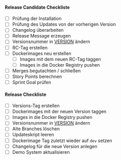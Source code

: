 #### Release Candidate Checkliste
- [ ] Prüfung der Installation
- [ ] Prüfung des Updates von der vorherigen Version
- [ ] Changelog überarbeiten
- [ ] Release Message erzeugen
- [ ] Versionsnummer in [VERSION](VERSION) ändern
- [ ] RC-Tag erstellen
- [ ] Dockerimages neu erstellen
  - [ ] Images mit dem neuen RC-Tag taggen
  - [ ] Images in die Docker Registry pushen
- [ ] Merges begutachten / schließen
- [ ] Story Points berechnen
- [ ] Sprint Goal prüfen

#### Release Checkliste
- [ ] Versions-Tag erstellen
- [ ] Dockerimages mit der neuen Version taggen
- [ ] Images in die Docker Registry pushen
- [ ] Versionsnummer in [VERSION](VERSION) ändern
- [ ] Alte Branches löschen
- [ ] Updateskript leeren
- [ ] Dockerimage Tag zuletzt wieder auf `dev` setzen
- [ ] Changelog für die neue Version anlegen
- [ ] Demo System aktualisieren
